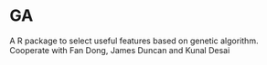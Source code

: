 # GA
A R package to select useful features based on genetic algorithm. Cooperate with Fan Dong, James Duncan and Kunal Desai
